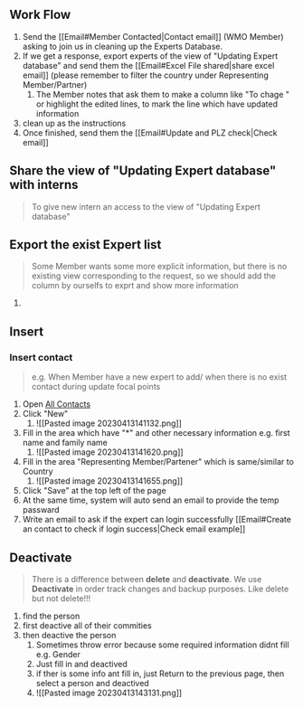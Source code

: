 ## Work Flow
1. Send the [[Email#Member Contacted|Contact email]] (WMO Member) asking to join us in cleaning up the Experts Database.
2. If we get a response, export experts of the view of "Updating Expert database" and send them the [[Email#Excel File shared|share excel email]] (please remember to filter the country under Representing Member/Partner)
	1. The Member notes that ask them to make a column like "To chage " or highlight the edited lines, to mark the line which have updated information
3. clean up as the instructions
4. Once finished, send them the [[Email#Update and PLZ check|Check email]]

## Share the view of "Updating Expert database" with interns
>To give new intern an access to the view of "Updating Expert database"



## Export the exist Expert list
>Some Member wants some more explicit information, but there is no existing view corresponding to the request, so we should add the column by ourselfs to exprt and show more information 

1. 


## Insert
### Insert contact
> e.g. When Member have a new expert to add/ when there is no exist contact during update focal points

1. Open [All Contacts](https://wmo.crm4.dynamics.com/main.aspx?forceUCI=1&pagetype=entitylist&etn=contact&viewid=0d5d377b-5e7c-47b5-bab1-a5cb8b4ac105&viewType=1039)
2. Click "New"
	1. ![[Pasted image 20230413141132.png]]
3. Fill in the area which have "\*" and other necessary information e.g. first name and family name 
	1. ![[Pasted image 20230413141620.png]]
4. Fill in the area "Representing Member/Partener" which is same/similar to Country
	1. ![[Pasted image 20230413141655.png]]
5. Click "Save" at the top left of the page
6. At the same time, system will auto send an email to provide the temp passward
7. Write an email to ask if the expert can login successfully [[Email#Create an contact to check if login success|Check email example]]
## Deactivate 
>There is a difference between **delete** and **deactivate**. We use **Deactivate** in order track changes and backup purposes.  Like delete but not delete!!!

1. find the person
2. first deactive all of their commities
3. then deactive the person
	1. Sometimes throw error because some required information didnt fill e.g. Gender
	2. Just fill in and deactived
	3. if ther is some info ant fill in, just Return to the previous page, then select a person and deactived
	4. ![[Pasted image 20230413143131.png]]
